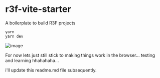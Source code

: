 # r3f-vite-starter
A boilerplate to build R3F projects

```
yarn
yarn dev
```


![image](https://user-images.githubusercontent.com/6551176/221732091-23ee52cb-4150-42fa-b998-43628d7a6b0d.png)


For now lets just still stick to making things work in the browser... testing and learning hhahahaha...

i'll update this readme.md file subsequently.